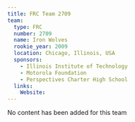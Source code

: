 ```yaml
---
title: FRC Team 2709
team:
  type: FRC
  number: 2709
  name: Iron Wolves
  rookie_year: 2009
  location: Chicago, Illinois, USA
  sponsors:
    - Illinois Institute of Technology
    - Motorola Foundation
    - Perspectives Charter High School
  links:
    Website: 
---
```

No content has been added for this team